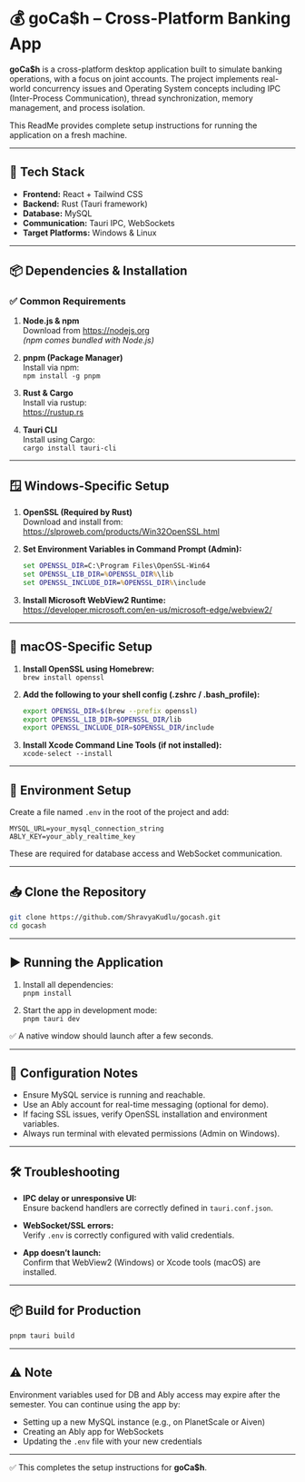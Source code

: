 # 💰 goCa$h – Cross-Platform Banking App

**goCa$h** is a cross-platform desktop application built to simulate banking operations, with a focus on joint accounts. The project implements real-world concurrency issues and Operating System concepts including IPC (Inter-Process Communication), thread synchronization, memory management, and process isolation.

This ReadMe provides complete setup instructions for running the application on a fresh machine.

---

## 🧰 Tech Stack

- **Frontend:** React + Tailwind CSS  
- **Backend:** Rust (Tauri framework)  
- **Database:** MySQL  
- **Communication:** Tauri IPC, WebSockets  
- **Target Platforms:** Windows & Linux

---

## 📦 Dependencies & Installation

### ✅ Common Requirements

1. **Node.js & npm**  
   Download from https://nodejs.org  
   _(npm comes bundled with Node.js)_

2. **pnpm (Package Manager)**  
   Install via npm:  
   `npm install -g pnpm`

3. **Rust & Cargo**  
   Install via rustup:  
   https://rustup.rs

4. **Tauri CLI**  
   Install using Cargo:  
   `cargo install tauri-cli`

---

## 🪟 Windows-Specific Setup

1. **OpenSSL (Required by Rust)**  
   Download and install from:  
   https://slproweb.com/products/Win32OpenSSL.html

2. **Set Environment Variables in Command Prompt (Admin):**
   ```cmd
   set OPENSSL_DIR=C:\Program Files\OpenSSL-Win64
   set OPENSSL_LIB_DIR=%OPENSSL_DIR%\lib
   set OPENSSL_INCLUDE_DIR=%OPENSSL_DIR%\include
   ```

3. **Install Microsoft WebView2 Runtime:**  
   https://developer.microsoft.com/en-us/microsoft-edge/webview2/

---

## 🍎 macOS-Specific Setup

1. **Install OpenSSL using Homebrew:**  
   `brew install openssl`

2. **Add the following to your shell config (.zshrc / .bash_profile):**
   ```bash
   export OPENSSL_DIR=$(brew --prefix openssl)
   export OPENSSL_LIB_DIR=$OPENSSL_DIR/lib
   export OPENSSL_INCLUDE_DIR=$OPENSSL_DIR/include
   ```

3. **Install Xcode Command Line Tools (if not installed):**  
   `xcode-select --install`

---

## 📄 Environment Setup

Create a file named `.env` in the root of the project and add:

```
MYSQL_URL=your_mysql_connection_string
ABLY_KEY=your_ably_realtime_key
```

These are required for database access and WebSocket communication.

---

## 📥 Clone the Repository

```bash
git clone https://github.com/ShravyaKudlu/gocash.git
cd gocash
```



---

## ▶️ Running the Application

1. Install all dependencies:  
   `pnpm install`

2. Start the app in development mode:  
   `pnpm tauri dev`

✅ A native window should launch after a few seconds.

---

## 🔧 Configuration Notes

- Ensure MySQL service is running and reachable.
- Use an Ably account for real-time messaging (optional for demo).
- If facing SSL issues, verify OpenSSL installation and environment variables.
- Always run terminal with elevated permissions (Admin on Windows).

---

## 🛠️ Troubleshooting

- **IPC delay or unresponsive UI:**  
  Ensure backend handlers are correctly defined in `tauri.conf.json`.

- **WebSocket/SSL errors:**  
  Verify `.env` is correctly configured with valid credentials.

- **App doesn’t launch:**  
  Confirm that WebView2 (Windows) or Xcode tools (macOS) are installed.

---

## 📦 Build for Production

```bash
pnpm tauri build
```

---

## ⚠️ Note

Environment variables used for DB and Ably access may expire after the semester. You can continue using the app by:

- Setting up a new MySQL instance (e.g., on PlanetScale or Aiven)  
- Creating an Ably app for WebSockets  
- Updating the `.env` file with your new credentials

---

✅ This completes the setup instructions for **goCa$h**.
